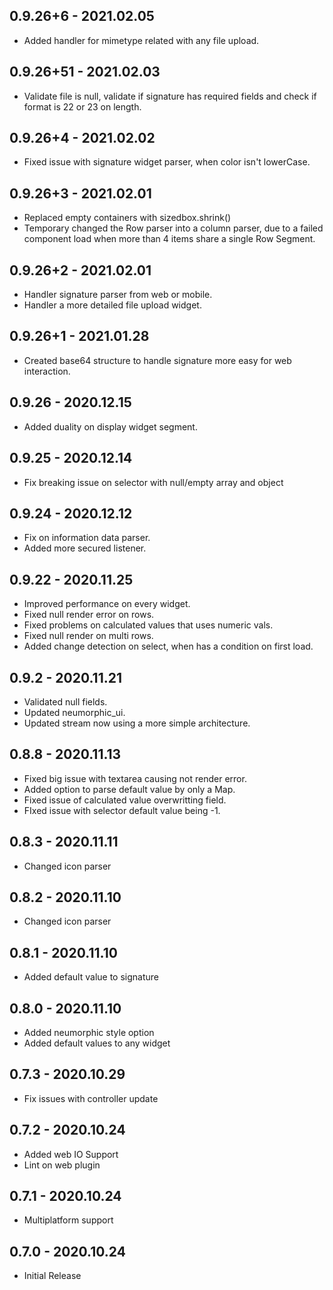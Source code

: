 ## 0.9.26+6 - 2021.02.05
* Added handler for mimetype related with any file upload.

## 0.9.26+51 - 2021.02.03
* Validate file is null, validate if signature has required fields and check if format is 22 or 23 on length.

## 0.9.26+4 - 2021.02.02
* Fixed issue with signature widget parser, when color isn't lowerCase.

## 0.9.26+3 - 2021.02.01
* Replaced empty containers with sizedbox.shrink()
* Temporary changed the Row parser into a column parser, due to a failed component load when more than 4 items share a single Row Segment.

## 0.9.26+2 - 2021.02.01
* Handler signature parser from web or mobile.
* Handler a more detailed file upload widget.

## 0.9.26+1 - 2021.01.28
* Created base64 structure to handle signature more easy for web interaction.

## 0.9.26 - 2020.12.15
* Added duality on display widget segment.
## 0.9.25 - 2020.12.14
* Fix breaking issue on selector with null/empty array and object

## 0.9.24 - 2020.12.12
* Fix on information data parser.
* Added more secured listener.

## 0.9.22 - 2020.11.25
* Improved performance on every widget.
* Fixed null render error on rows.
* Fixed problems on calculated values that uses numeric vals.
* Fixed null render on multi rows.
* Added change detection on select, when has a condition on first load.

## 0.9.2 - 2020.11.21
* Validated null fields.
* Updated neumorphic_ui.
* Updated stream now using a more simple architecture.

## 0.8.8 - 2020.11.13
* Fixed big issue with textarea causing not render error.
* Added option to parse default value by only a Map.
* Fixed issue of calculated value overwritting field.
* FIxed issue with selector default value being -1.

## 0.8.3 - 2020.11.11
* Changed icon parser

## 0.8.2 - 2020.11.10
* Changed icon parser

## 0.8.1 - 2020.11.10
* Added default value to signature

## 0.8.0 - 2020.11.10
* Added neumorphic style option
* Added default values to any widget

## 0.7.3 - 2020.10.29
* Fix issues with controller update

## 0.7.2 - 2020.10.24
* Added web IO Support
* Lint on web plugin

## 0.7.1 - 2020.10.24
* Multiplatform support

## 0.7.0 - 2020.10.24
* Initial Release

